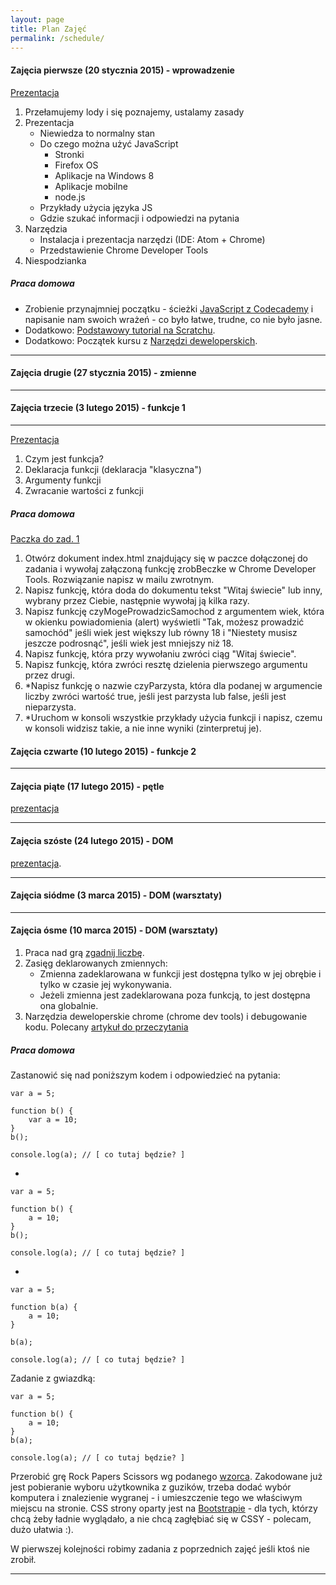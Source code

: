 ```yaml
---
layout: page
title: Plan Zajęć
permalink: /schedule/
---
```


#### Zajęcia pierwsze (20 stycznia 2015) - wprowadzenie

[Prezentacja](http://codecarrotsjs.github.io/prezentacja-pierwsza/)

1. Przełamujemy lody i się poznajemy, ustalamy zasady
2. Prezentacja
    * Niewiedza to normalny stan
    * Do czego można użyć JavaScript
        * Stronki
        * Firefox OS
        * Aplikacje na Windows 8
        * Aplikacje mobilne
        * node.js
    * Przykłady użycia języka JS
    * Gdzie szukać informacji i odpowiedzi na pytania
4.  Narzędzia
    * Instalacja i prezentacja narzędzi (IDE: Atom + Chrome)
    * Przedstawienie Chrome Developer Tools
5. Niespodzianka

##### Praca domowa

* Zrobienie przynajmniej początku - ścieżki [JavaScript z Codecademy](http://www.codecademy.com/en/tracks/javascript) i napisanie nam swoich wrażeń - co było łatwe, trudne, co nie było jasne.
* Dodatkowo: [Podstawowy tutorial na Scratchu](http://scratch.mit.edu/projects/editor/?tip_bar=getStarted).
* Dodatkowo: Początek kursu z [Narzędzi deweloperskich](http://discover-devtools.codeschool.com/).

----

#### Zajęcia drugie (27 stycznia 2015) - zmienne
----

#### Zajęcia trzecie (3 lutego 2015) - funkcje 1
----

[Prezentacja](http://codecarrotsjs.github.io/prezentacja-funkcje/)

1. Czym jest funkcja?
2. Deklaracja funkcji (deklaracja "klasyczna")
3. Argumenty funkcji
4. Zwracanie wartości z funkcji

##### Praca domowa

[Paczka do zad. 1](http://codecarrotsjs.github.io/files/Funkcje-Zad1.zip)

1. Otwórz dokument index.html znajdujący się w paczce dołączonej do zadania i wywołaj załączoną funkcję zrobBeczke w Chrome Developer Tools. Rozwiązanie napisz w mailu zwrotnym.
2. Napisz funkcję, która doda do dokumentu tekst "Witaj świecie" lub inny, wybrany przez Ciebie, następnie wywołaj ją kilka razy.
3. Napisz funkcję czyMogeProwadzicSamochod z argumentem wiek, która w okienku powiadomienia (alert) wyświetli "Tak, możesz prowadzić samochód" jeśli wiek jest większy lub równy 18 i "Niestety musisz jeszcze podrosnąć", jeśli wiek jest mniejszy niż 18.
4. Napisz funkcję, która przy wywołaniu zwróci ciąg "Witaj świecie".
5. Napisz funkcję, która zwróci resztę dzielenia pierwszego argumentu przez drugi.
6. *Napisz funkcję o nazwie czyParzysta, która dla podanej w argumencie liczby zwróci wartość true, jeśli jest parzysta lub false, jeśli jest nieparzysta.
7. *Uruchom w konsoli wszystkie przykłady użycia funkcji i napisz, czemu w konsoli widzisz takie, a nie inne wyniki (zinterpretuj je).

#### Zajęcia czwarte (10 lutego 2015) - funkcje 2
----

#### Zajęcia piąte (17 lutego 2015) - pętle

[prezentacja](http://codecarrotsjs.github.io/loops/)

----

#### Zajęcia szóste (24 lutego 2015) - DOM

[prezentacja](http://codecarrotsjs.github.io/prezentacja-dom/#/).

----

#### Zajęcia siódme (3 marca 2015) - DOM (warsztaty)

----

#### Zajęcia ósme (10 marca 2015) - DOM (warsztaty)

1. Praca nad grą [zgadnij liczbę](https://gist.github.com/adelura/7b18b2d5707ecc3b7ba9).
2. Zasięg deklarowanych zmiennych:
    * Zmienna zadeklarowana w funkcji jest dostępna tylko w jej obrębie i tylko w czasie jej wykonywania.
    * Jeżeli zmienna jest zadeklarowana poza funkcją, to jest dostępna ona globalnie.
3. Narzędzia deweloperskie chrome (chrome dev tools) i debugowanie kodu. Polecany [artykuł do przeczytania](https://developer.chrome.com/devtools/docs/javascript-debugging)

##### Praca domowa

Zastanowić się nad poniższym kodem i odpowiedzieć na pytania:

    var a = 5;

    function b() {
        var a = 10;
    }
    b();

    console.log(a); // [ co tutaj będzie? ]

-

    var a = 5;

    function b() {
        a = 10;
    }
    b();

    console.log(a); // [ co tutaj będzie? ]

-

    var a = 5;

    function b(a) {
        a = 10;
    }

    b(a);

    console.log(a); // [ co tutaj będzie? ]

Zadanie z gwiazdką:

    var a = 5;

    function b() {
        a = 10;
    }
    b(a);

    console.log(a); // [ co tutaj będzie? ]


Przerobić grę Rock Papers Scissors wg podanego [wzorca](https://github.com/CodeCarrotsJS/rpsls). Zakodowane już jest pobieranie wyboru użytkownika z guzików, trzeba dodać wybór komputera i znalezienie wygranej - i umieszczenie tego we właściwym miejscu na stronie. CSS strony oparty jest na [Bootstrapie](http://getbootstrap.com/) - dla tych, którzy chcą żeby ładnie wyglądało, a nie chcą zagłębiać się w CSSY - polecam, dużo ułatwia :).



W pierwszej kolejności robimy zadania z poprzednich zajęć jeśli ktoś nie zrobił.

----